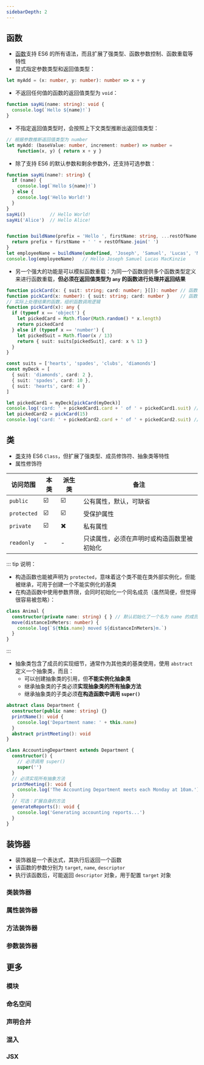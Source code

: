 ```yaml
---
sidebarDepth: 2
---
```


## 函数

+ [函数](https://typescript.bootcss.com/functions.html)支持 ES6 的所有语法，而且扩展了强类型、函数参数控制、函数重载等特性
+ 显式指定参数类型和返回值类型：
```ts
let myAdd = (x: number, y: number): number => x + y
```

+ 不返回任何值的函数的返回值类型为 `void`：
```ts
function sayHi(name: string): void {
  console.log(`Hello ${name}!`)
}
```

+ 不指定返回值类型时，会按照上下文类型推断出返回值类型：
```ts
// 根据参数推断返回值类型为 number
let myAdd: (baseValue: number, increment: number) => number =
    function(x, y) { return x + y }
```

+ 除了支持 ES6 的默认参数和剩余参数外，还支持可选参数：
```ts
function sayHi(name?: string) {
  if (name) {
    console.log(`Hello ${name}!`)
  } else {
    console.log('Hello World!')
  }
}
sayHi()         // Hello World!
sayHi('Alice')  // Hello Alice!


function buildName(prefix = 'Hello ', firstName: string, ...restOfName: string[]) {
  return prefix + firstName + ' ' + restOfName.join(' ')
}
let employeeName = buildName(undefined, 'Joseph', 'Samuel', 'Lucas', 'MacKinzie')
console.log(employeeName)   // Hello Joseph Samuel Lucas MacKinzie
```

+ 另一个强大的功能是可以模拟函数重载：为同一个函数提供多个函数类型定义来进行函数重载，**但必须在返回值类型为 `any` 的函数进行处理并返回结果**
```ts
function pickCard(x: { suit: string; card: number; }[]): number // 函数重载
function pickCard(x: number): { suit: string; card: number }    // 函数重载
// 实际上处理结果的函数，组织函数调用逻辑
function pickCard(x): any {
  if (typeof x == 'object') {
    let pickedCard = Math.floor(Math.random() * x.length)
    return pickedCard
  } else if (typeof x == 'number') {
    let pickedSuit = Math.floor(x / 13)
    return { suit: suits[pickedSuit], card: x % 13 }
  }
}

const suits = ['hearts', 'spades', 'clubs', 'diamonds']
const myDeck = [
  { suit: 'diamonds', card: 2 }, 
  { suit: 'spades', card: 10 }, 
  { suit: 'hearts', card: 4 }
]

let pickedCard1 = myDeck[pickCard(myDeck)]
console.log('card: ' + pickedCard1.card + ' of ' + pickedCard1.suit) // card: 4 of hearts
let pickedCard2 = pickCard(15)
console.log('card: ' + pickedCard2.card + ' of ' + pickedCard2.suit) // card: 2 of spades
```



## 类

+ [类](https://typescript.bootcss.com/classes.html)支持 ES6 `Class`，但扩展了强类型、成员修饰符、抽象类等特性
+ 属性修饰符

|访问范围|本类|派生类|备注|
|-|-|-|-|
|`public`|☑️|☑️|公有属性，默认，可缺省|
|`protected`|☑️|☑️|受保护属性|
|`private`|☑️|✖️|私有属性|
|`readonly`|-|-|只读属性，必须在声明时或构造函数里被初始化|


::: tip 说明：
+ 构造函数也能被声明为 `protected`，意味着这个类不能在类外部实例化，但能被继承，可用于创建一个不能实例化的基类
+ 在构造函数中使用参数界限，会同时初始化一个同名成员（虽然简便，但觉得很容易被忽略）：
```ts
class Animal {
  constructor(private name: string) { } // 默认初始化了一个名为 name 的成员变量
  move(distanceInMeters: number) {
    console.log(`${this.name} moved ${distanceInMeters}m.`)
  }
}
```
:::


+ 抽象类包含了成员的实现细节，通常作为其他类的基类使用，使用 `abstract` 定义一个抽象类，而且：
  + 可以创建抽象类的引用，但**不能实例化抽象类**
  + 继承抽象类的子类必须**实现抽象类的所有抽象方法**
  + 继承抽象类的子类必须**在构造函数中调用 `super()`**

```ts
abstract class Department {
  constructor(public name: string) {}
  printName(): void {
    console.log('Department name: ' + this.name)
  }
  abstract printMeeting(): void
}

class AccountingDepartment extends Department {
  constructor() {
    // 必须调用 super()
    super('')
  }
  // 必须实现所有抽象方法
  printMeeting(): void {
    console.log('The Accounting Department meets each Monday at 10am.')
  }
  // 可选：扩展自身的方法
  generateReports(): void {
    console.log('Generating accounting reports...')
  }
}
```



## 装饰器

+ 装饰器是一个表达式，其执行后返回一个函数
+ 该函数的参数分别为 `target`, `name`, `descriptor`
+ 执行该函数后，可能返回 `descriptor` 对象，用于配置 `target` 对象


### 类装饰器
### 属性装饰器
### 方法装饰器
### 参数装饰器





## 更多

### 模块

### 命名空间


### 声明合并


### 混入


### JSX



